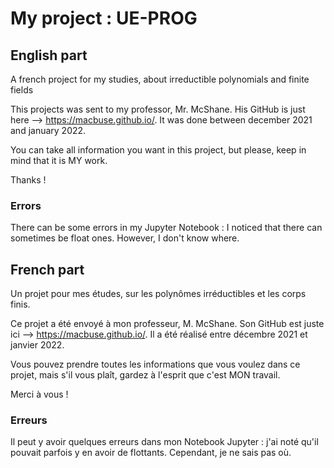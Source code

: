 # My project : UE-PROG

## English part
A french project for my studies, about irreductible polynomials and finite fields



This projects was sent to my professor, Mr. McShane. His GitHub is just here --> https://macbuse.github.io/.
It was done between december 2021 and january 2022.

You can take all information you want in this project, but please, keep in mind that it is MY work.

Thanks !

### Errors
There can be some errors in my Jupyter Notebook : I noticed that there can sometimes be float ones. However, I don't know where.


## French part

Un projet pour mes études, sur les polynômes irréductibles et les corps finis.



Ce projet a été envoyé à mon professeur, M. McShane. Son GitHub est juste ici --> https://macbuse.github.io/.
Il a été réalisé entre décembre 2021 et janvier 2022.

Vous pouvez prendre toutes les informations que vous voulez dans ce projet, mais s'il vous plaît, gardez à l'esprit que c'est MON travail.

Merci à vous !

### Erreurs
Il peut y avoir quelques erreurs dans mon Notebook Jupyter : j'ai noté qu'il pouvait parfois y en avoir de flottants. Cependant, je ne sais pas où.

